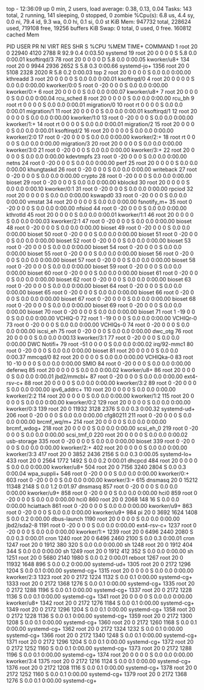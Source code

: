 top - 12:36:09 up 0 min,  2 users,  load average: 0.38, 0.13, 0.04
Tasks: 143 total,   2 running, 141 sleeping,   0 stopped,   0 zombie
%Cpu(s):  6.8 us,  4.4 sy,  0.0 ni, 79.4 id,  9.3 wa,  0.0 hi,  0.1 si,  0.0 st
KiB Mem:    947732 total,   228624 used,   719108 free,    19256 buffers
KiB Swap:        0 total,        0 used,        0 free.   160812 cached Mem

  PID USER      PR  NI    VIRT    RES    SHR S  %CPU %MEM     TIME+ COMMAND
    1 root      20   0   22940   4120   2788 R  92.9  0.4   0:03.50 systemd
   19 root      20   0       0      0      0 S   5.8  0.0   0:00.01 ksoftirqd/3
   78 root      20   0       0      0      0 D   5.8  0.0   0:00.05 kworker/u8+
  134 root      20   0    9944   2936   2652 S   5.8  0.3   0:00.66 systemd-jo+
 1356 root      20   0    5108   2328   2020 R   5.8  0.2   0:00.03 top
    2 root      20   0       0      0      0 S   0.0  0.0   0:00.00 kthreadd
    3 root      20   0       0      0      0 S   0.0  0.0   0:00.01 ksoftirqd/0
    4 root      20   0       0      0      0 S   0.0  0.0   0:00.00 kworker/0:0
    5 root       0 -20       0      0      0 S   0.0  0.0   0:00.00 kworker/0:+
    6 root      20   0       0      0      0 S   0.0  0.0   0:00.07 kworker/u8+
    7 root      20   0       0      0      0 S   0.0  0.0   0:00.04 rcu_sched
    8 root      20   0       0      0      0 S   0.0  0.0   0:00.00 rcu_bh
    9 root      rt   0       0      0      0 S   0.0  0.0   0:00.01 migration/0
   10 root      rt   0       0      0      0 S   0.0  0.0   0:00.01 migration/1
   11 root      20   0       0      0      0 S   0.0  0.0   0:00.01 ksoftirqd/1
   12 root      20   0       0      0      0 S   0.0  0.0   0:00.00 kworker/1:0
   13 root       0 -20       0      0      0 S   0.0  0.0   0:00.00 kworker/1:+
   14 root      rt   0       0      0      0 S   0.0  0.0   0:00.01 migration/2
   15 root      20   0       0      0      0 S   0.0  0.0   0:00.01 ksoftirqd/2
   16 root      20   0       0      0      0 S   0.0  0.0   0:00.00 kworker/2:0
   17 root       0 -20       0      0      0 S   0.0  0.0   0:00.00 kworker/2:+
   18 root      rt   0       0      0      0 S   0.0  0.0   0:00.00 migration/3
   20 root      20   0       0      0      0 S   0.0  0.0   0:00.00 kworker/3:0
   21 root       0 -20       0      0      0 S   0.0  0.0   0:00.00 kworker/3:+
   22 root      20   0       0      0      0 S   0.0  0.0   0:00.00 kdevtmpfs
   23 root       0 -20       0      0      0 S   0.0  0.0   0:00.00 netns
   24 root       0 -20       0      0      0 S   0.0  0.0   0:00.00 perf
   25 root      20   0       0      0      0 S   0.0  0.0   0:00.00 khungtaskd
   26 root       0 -20       0      0      0 S   0.0  0.0   0:00.00 writeback
   27 root       0 -20       0      0      0 S   0.0  0.0   0:00.00 crypto
   28 root       0 -20       0      0      0 S   0.0  0.0   0:00.00 bioset
   29 root       0 -20       0      0      0 S   0.0  0.0   0:00.00 kblockd
   30 root      20   0       0      0      0 S   0.0  0.0   0:00.10 kworker/0:1
   31 root       0 -20       0      0      0 S   0.0  0.0   0:00.00 rpciod
   32 root      20   0       0      0      0 S   0.0  0.0   0:00.00 kswapd0
   33 root       0 -20       0      0      0 S   0.0  0.0   0:00.00 vmstat
   34 root      20   0       0      0      0 S   0.0  0.0   0:00.00 fsnotify_m+
   35 root       0 -20       0      0      0 S   0.0  0.0   0:00.00 nfsiod
   44 root       0 -20       0      0      0 S   0.0  0.0   0:00.00 kthrotld
   45 root      20   0       0      0      0 S   0.0  0.0   0:00.01 kworker/1:1
   46 root      20   0       0      0      0 S   0.0  0.0   0:00.03 kworker/2:1
   47 root       0 -20       0      0      0 S   0.0  0.0   0:00.00 bioset
   48 root       0 -20       0      0      0 S   0.0  0.0   0:00.00 bioset
   49 root       0 -20       0      0      0 S   0.0  0.0   0:00.00 bioset
   50 root       0 -20       0      0      0 S   0.0  0.0   0:00.00 bioset
   51 root       0 -20       0      0      0 S   0.0  0.0   0:00.00 bioset
   52 root       0 -20       0      0      0 S   0.0  0.0   0:00.00 bioset
   53 root       0 -20       0      0      0 S   0.0  0.0   0:00.00 bioset
   54 root       0 -20       0      0      0 S   0.0  0.0   0:00.00 bioset
   55 root       0 -20       0      0      0 S   0.0  0.0   0:00.00 bioset
   56 root       0 -20       0      0      0 S   0.0  0.0   0:00.00 bioset
   57 root       0 -20       0      0      0 S   0.0  0.0   0:00.00 bioset
   58 root       0 -20       0      0      0 S   0.0  0.0   0:00.00 bioset
   59 root       0 -20       0      0      0 S   0.0  0.0   0:00.00 bioset
   60 root       0 -20       0      0      0 S   0.0  0.0   0:00.00 bioset
   61 root       0 -20       0      0      0 S   0.0  0.0   0:00.00 bioset
   62 root       0 -20       0      0      0 S   0.0  0.0   0:00.00 bioset
   63 root       0 -20       0      0      0 S   0.0  0.0   0:00.00 bioset
   64 root       0 -20       0      0      0 S   0.0  0.0   0:00.00 bioset
   65 root       0 -20       0      0      0 S   0.0  0.0   0:00.00 bioset
   66 root       0 -20       0      0      0 S   0.0  0.0   0:00.00 bioset
   67 root       0 -20       0      0      0 S   0.0  0.0   0:00.00 bioset
   68 root       0 -20       0      0      0 S   0.0  0.0   0:00.00 bioset
   69 root       0 -20       0      0      0 S   0.0  0.0   0:00.00 bioset
   70 root       0 -20       0      0      0 S   0.0  0.0   0:00.00 bioset
   71 root       1 -19       0      0      0 S   0.0  0.0   0:00.00 VCHIQ-0
   72 root       1 -19       0      0      0 S   0.0  0.0   0:00.00 VCHIQr-0
   73 root       0 -20       0      0      0 S   0.0  0.0   0:00.00 VCHIQs-0
   74 root       0 -20       0      0      0 S   0.0  0.0   0:00.00 iscsi_eh
   75 root       0 -20       0      0      0 S   0.0  0.0   0:00.00 dwc_otg
   76 root      20   0       0      0      0 S   0.0  0.0   0:00.13 kworker/3:1
   77 root       0 -20       0      0      0 S   0.0  0.0   0:00.00 DWC Notifi+
   79 root     -51   0       0      0      0 S   0.0  0.0   0:00.02 irq/92-mmc1
   80 root       0 -20       0      0      0 S   0.0  0.0   0:00.00 bioset
   81 root      20   0       0      0      0 S   0.0  0.0   0:00.37 mmcqd/0
   82 root      20   0       0      0      0 S   0.0  0.0   0:00.00 VCHIQka-0
   83 root      10 -10       0      0      0 S   0.0  0.0   0:00.00 SMIO
   84 root       0 -20       0      0      0 S   0.0  0.0   0:00.00 deferwq
   85 root      20   0       0      0      0 S   0.0  0.0   0:00.02 kworker/u8+
   86 root      20   0       0      0      0 S   0.0  0.0   0:00.01 jbd2/mmcbl+
   87 root       0 -20       0      0      0 S   0.0  0.0   0:00.00 ext4-rsv-c+
   88 root      20   0       0      0      0 S   0.0  0.0   0:00.00 kworker/3:2
   89 root       0 -20       0      0      0 S   0.0  0.0   0:00.00 ipv6_addrc+
  110 root      20   0       0      0      0 S   0.0  0.0   0:00.00 kworker/2:2
  114 root      20   0       0      0      0 S   0.0  0.0   0:00.00 kworker/1:2
  115 root      20   0       0      0      0 S   0.0  0.0   0:00.00 kworker/0:2
  129 root      20   0       0      0      0 S   0.0  0.0   0:00.00 kworker/0:3
  139 root      20   0   11932   3128   2376 S   0.0  0.3   0:00.32 systemd-ud+
  206 root       0 -20       0      0      0 S   0.0  0.0   0:00.00 cfg80211
  211 root       0 -20       0      0      0 S   0.0  0.0   0:00.00 brcmf_wq/m+
  214 root      20   0       0      0      0 S   0.0  0.0   0:00.00 brcmf_wdog+
  218 root      20   0       0      0      0 S   0.0  0.0   0:00.00 scsi_eh_0
  219 root       0 -20       0      0      0 S   0.0  0.0   0:00.00 scsi_tmf_0
  220 root      20   0       0      0      0 S   0.0  0.0   0:00.02 usb-storage
  335 root       0 -20       0      0      0 S   0.0  0.0   0:00.00 bioset
  339 root       0 -20       0      0      0 S   0.0  0.0   0:00.00 kworker/2:+
  402 root      20   0       0      0      0 S   0.0  0.0   0:00.00 kworker/3:3
  417 root      20   0    3852   2436   2156 S   0.0  0.3   0:00.05 systemd-lo+
  433 root      20   0    2564   1772   1492 S   0.0  0.2   0:00.01 dhcpcd
  484 root      20   0       0      0      0 S   0.0  0.0   0:00.00 kworker/u8+
  504 root      20   0    7156   3240   2804 S   0.0  0.3   0:00.04 wpa_suppli+
  546 root       0 -20       0      0      0 S   0.0  0.0   0:00.00 kworker/0:+
  603 root       0 -20       0      0      0 S   0.0  0.0   0:00.00 kworker/3:+
  615 dnsmasq   20   0   15212  11348   2148 S   0.0  1.2   0:01.97 dnsmasq
  857 root       0 -20       0      0      0 S   0.0  0.0   0:00.00 kworker/u9+
  858 root       0 -20       0      0      0 S   0.0  0.0   0:00.00 hci0
  859 root       0 -20       0      0      0 S   0.0  0.0   0:00.00 hci0
  860 root      20   0    2068    148     16 S   0.0  0.0   0:00.00 hciattach
  861 root       0 -20       0      0      0 S   0.0  0.0   0:00.00 kworker/u9+
  863 root       0 -20       0      0      0 S   0.0  0.0   0:00.00 kworker/u9+
  984 pi        20   0    3692   1624   1408 S   0.0  0.2   0:00.00 dbus-launch
 1190 root      20   0       0      0      0 S   0.0  0.0   0:00.00 jbd2/sda2-8
 1191 root       0 -20       0      0      0 S   0.0  0.0   0:00.00 ext4-rsv-c+
 1237 root       0 -20       0      0      0 S   0.0  0.0   0:00.00 kworker/1:+
 1239 root      20   0    6496   2440   2080 S   0.0  0.3   0:00.01 cron
 1240 root      20   0    6496   2460   2100 S   0.0  0.3   0:00.01 cron
 1247 root      20   0    1912    380    320 S   0.0  0.0   0:00.00 sh
 1248 root      20   0    1912    404    344 S   0.0  0.0   0:00.00 sh
 1249 root      20   0    1912    412    352 S   0.0  0.0   0:00.00 sh
 1251 root      20   0    5680   2140   1980 S   0.0  0.2   0:00.01 reboot
 1267 root      20   0   11932   1648    896 S   0.0  0.2   0:00.00 systemd-ud+
 1305 root      20   0    2172   1296   1204 S   0.0  0.1   0:00.00 systemd-cg+
 1315 root      20   0       0      0      0 S   0.0  0.0   0:00.00 kworker/2:3
 1323 root      20   0    2172   1224   1132 S   0.0  0.1   0:00.00 systemd-cg+
 1333 root      20   0    2172   1368   1276 S   0.0  0.1   0:00.00 systemd-cg+
 1335 root      20   0    2172   1288   1196 S   0.0  0.1   0:00.00 systemd-cg+
 1337 root      20   0    2172   1228   1136 S   0.0  0.1   0:00.00 systemd-cg+
 1341 root      20   0       0      0      0 S   0.0  0.0   0:00.00 kworker/u8+
 1342 root      20   0    2172   1276   1184 S   0.0  0.1   0:00.00 systemd-cg+
 1349 root      20   0    2172   1296   1204 S   0.0  0.1   0:00.00 systemd-cg+
 1358 root      20   0    2172   1228   1136 S   0.0  0.1   0:00.00 systemd-cg+
 1359 root      20   0    2172   1300   1208 S   0.0  0.1   0:00.00 systemd-cg+
 1360 root      20   0    2172   1260   1168 S   0.0  0.1   0:00.00 systemd-cg+
 1362 root      20   0    2172   1324   1232 S   0.0  0.1   0:00.00 systemd-cg+
 1366 root      20   0    2172   1340   1248 S   0.0  0.1   0:00.00 systemd-cg+
 1371 root      20   0    2172   1296   1204 S   0.0  0.1   0:00.00 systemd-cg+
 1372 root      20   0    2172   1252   1160 S   0.0  0.1   0:00.00 systemd-cg+
 1373 root      20   0    2172   1288   1196 S   0.0  0.1   0:00.00 systemd-cg+
 1374 root      20   0       0      0      0 S   0.0  0.0   0:00.00 kworker/3:4
 1375 root      20   0    2172   1216   1124 S   0.0  0.1   0:00.00 systemd-cg+
 1376 root      20   0    2172   1208   1116 S   0.0  0.1   0:00.00 systemd-cg+
 1378 root      20   0    2172   1252   1160 S   0.0  0.1   0:00.00 systemd-cg+
 1379 root      20   0    2172   1368   1276 S   0.0  0.1   0:00.00 systemd-cg+
